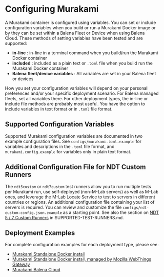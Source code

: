 # Configuring Murakami

A Murakami container is configured using variables. You can set or include
configuration variables when you build or run a Murakami Docker image or by they
can be set within a Balena Fleet or Device when using Balena Cloud. These
methods of setting variables have been tested and are supported:

* **in-line** : in-line in a terminal command when you build/run the Murakami
  Docker container
* **included** : included as a plain text or `.toml` file when you build run
  the Murakami Docker container
* **Balena fleet/device variables** : All variables are set in your Balena fleet
  or devices

How you set your configuration variables will depend on your personal
preferences and/or your specific deployment scenario. For Balena managed fleets,
set all variables there. For other deployment types, the in-line or include file methods
are probably most useful. You have the option to include variables in text
format or in `.toml` file format.

## Supported Configuration Variables

Supported Murakami configuration variables are documented in two example
configuration files. See `configs/murakami.toml.example` for variables and
descriptions in the `.toml` file format, and `murakami.config.example` for
variables only in plain text format.

## Additional Configuration File for NDT Custom Runners

The `ndt5custom` or `ndt7custom` test runners allow you to run multiple tests
per Murakami run, use self-deployed (non-M-Lab servers) as well as M-Lab ones,
and leverage the M-Lab Locate Service to test to servers in different countries
or regions. An additional configuration file containing your list of servers is
required. You can review and customize the file
`configs/ndt-custom-config.json.example` as a starting point. See also the
section on [NDT 5 / 7 Custom Runners](SUPPORTED-TEST-RUNNERS.md) in SUPPORTED-TEST-RUNNERS.md.

## Deployment Examples

For complete configuration examples for each deployment type, please see:
* [Murakami Standalone Docker install](INSTALL-MURAKAMI-STANDALONE.md)
* [Murakami Standalone Docker install, managed by Mozilla WebThings Gateway](INSTALL-MURAKAMI-LOCAL-MANAGED.md)
* [Murakami Balena Cloud](INSTALL-MURAKAMI-BALENA-CLOUD.md)
